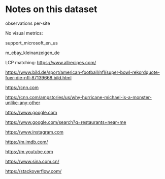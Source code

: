 
# Notes on this dataset

observations per-site

No visual metrics:

support_microsoft_en_us

m_ebay_kleinanzeigen_de


LCP matching:
https://www.allrecipes.com/

https://www.bild.de/sport/american-football/nfl/super-bowl-rekordquote-fuer-die-nfl-87139668.bild.html

https://cnn.com

https://cnn.com/ampstories/us/why-hurricane-michael-is-a-monster-unlike-any-other

https://www.google.com

https://www.google.com/search?q=restaurants+near+me

https://www.instagram.com

https://m.imdb.com/

https://m.youtube.com

https://www.sina.com.cn/

https://stackoverflow.com/
